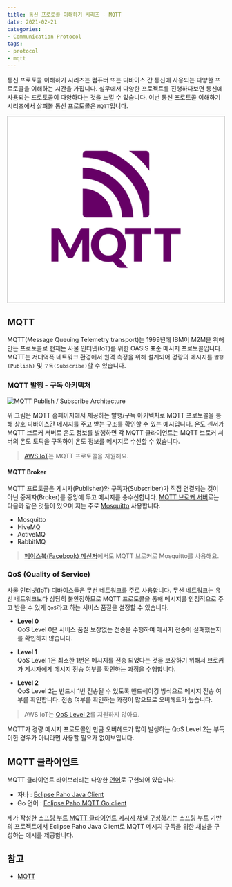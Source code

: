 ```yaml
---
title: 통신 프로토콜 이해하기 시리즈 - MQTT
date: 2021-02-21
categories:
- Communication Protocol
tags:
- protocol
- mqtt
---
```


통신 프로토콜 이해하기 시리즈는 컴퓨터 또는 디바이스 간 통신에 사용되는 다양한 프로토콜을 이해하는 시간을 가집니다. 실무에서 다양한 프로젝트를 진행하다보면 통신에 사용되는 프로토콜이 다양하다는 것을 느낄 수 있습니다. 이번 통신 프로토콜 이해하기 시리즈에서 살펴볼 통신 프로토콜은 `MQTT`입니다.

![](../images/logo/mqtt.jpg#compact)

## MQTT
MQTT(Message Queuing Telemetry transport)는 1999년에 IBM이 M2M을 위해 만든 프로토콜로 현재는 사물 인터넷(IoT)를 위한 OASIS 표준 메시지 프로토콜입니다. MQTT는 저대역폭 네트워크 환경에서 원격 측정을 위해 설계되어 경량의 메시지를 `발행(Publish)` 및 `구독(Subscribe)`할 수 있습니다.

### MQTT 발행 - 구독 아키텍처
![MQTT Publish / Subscribe Architecture](https://mqtt.org/assets/img/mqtt-publish-subscribe.png)

위 그림은 MQTT 홈페이지에서 제공하는 발행/구독 아키텍처로 MQTT 프로토콜을 통해 상호 디바이스간 메시지를 주고 받는 구조를 확인할 수 있는 예시입니다. 온도 센서가 MQTT 브로커 서버로 온도 정보를 발행하면 각 MQTT 클라이언트는 MQTT 브로커 서버의 온도 토픽을 구독하여 온도 정보를 메시지로 수신할 수 있습니다.

> [AWS IoT](https://docs.aws.amazon.com/ko_kr/iot/latest/developerguide/mqtt.html)는 MQTT 프로토콜을 지원해요.

#### MQTT Broker
MQTT 프로토콜은 게시자(Publisher)와 구독자(Subscriber)가 직접 연결되는 것이 아닌 중계자(Broker)를 중앙에 두고 메시지를 송수신합니다. [MQTT 브로커 서버](https://github.com/mqtt/mqtt.org/wiki/servers)로는 다음과 같은 것들이 있으며 저는 주로 [Mosquitto](https://mosquitto.org/) 사용합니다.

- Mosquitto
- HiveMQ
- ActiveMQ
- RabbitMQ

> [페이스북(Facebook) 메신저](https://mosquitto.org/blog/2011/08/facebook-using-mqtt/)에서도 MQTT 브로커로 Mosquitto를 사용해요.

### QoS (Quality of Service)
사물 인터넷(IoT) 디바이스들은 무선 네트워크를 주로 사용합니다. 무선 네트워크는 유선 네트워크보다 상당히 불안정하므로 MQTT 프로토콜을 통해 메시지를 안정적으로 주고 받을 수 있게 `QoS`라고 하는 서비스 품질을 설정할 수 있습니다.

- **Level 0**  
QoS Level 0은 서비스 품질 보장없는 전송을 수행하여 메시지 전송이 실패했는지를 확인하지 않습니다.

- **Level 1**  
QoS Level 1은 최소한 1번은 메시지를 전송 되었다는 것을 보장하기 위해서 브로커가 게시자에게 메시지 전송 여부를 확인하는 과정을 수행합니다.

- **Level 2**  
QoS Level 2는 반드시 1번 전송될 수 있도록 핸드쉐이킹 방식으로 메시지 전송 여부를 확인합니다. 전송 여부를 확인하는 과정이 많으므로 오버헤드가 높습니다.

> AWS IoT는 [QoS Level 2](https://docs.aws.amazon.com/ko_kr/iot/latest/developerguide/mqtt.html#mqtt-qos)를 지원하지 않아요.

MQTT가 경량 메시지 프로토콜인 만큼 오버헤드가 많이 발생하는 QoS Level 2는 부득이한 경우가 아니라면 사용할 필요가 없어보입니다.

## MQTT 클라이언트
MQTT 클라이언트 라이브러리는 다양한 [언어](https://github.com/mqtt/mqtt.org/wiki/libraries)로 구현되어 있습니다. 

- 자바 : [Eclipse Paho Java Client](https://www.eclipse.org/paho/index.php?page=clients/java/index.php)
- Go 언어 : [Eclipse Paho MQTT Go client](https://github.com/eclipse/paho.mqtt.golang)

제가 작성한 [스프링 부트 MQTT 클라이언트 메시지 채널 구성하기](https://kdevkr.github.io/spring-boot-integration-mqtt/)는 스프링 부트 기반의 프로젝트에서 Eclipse Paho Java Client로 MQTT 메시지 구독을 위한 채널을 구성하는 예시를 제공합니다.

## 참고
- [MQTT](https://mqtt.org/)